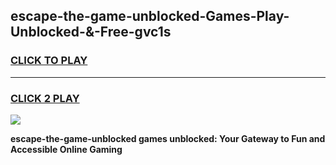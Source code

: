 
## escape-the-game-unblocked-Games-Play-Unblocked-&-Free-gvc1s
<h3>
<a href="https://premium76.site?title=escape-the-game-unblocked&ref=24A">CLICK TO PLAY</a></h3>
<hr>

<h3>
<a href="https://premium76.site?title=escape-the-game-unblocked&ref=24A">CLICK 2 PLAY</a>
  
</h3>

<a href="https://premium76.site?title=escape-the-game-unblocked&ref=24A"><img src="https://clearcache.store/games.png"></a>


**escape-the-game-unblocked games unblocked: Your Gateway to Fun and Accessible Online Gaming**
